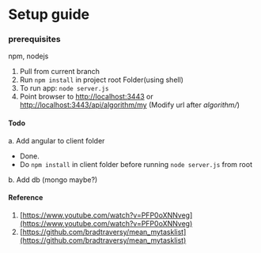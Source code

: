 
# Setup guide
### prerequisites
npm, nodejs

1. Pull from current branch
2. Run `npm install` in project root Folder(using shell)
3. To run app: `node server.js`
4. Point browser to [http://localhost:3443](http://localhost:3443) or
    [http://localhost:3443/api/algorithm/my](http://localhost:3443/api/algorithm/my)
    (Modify url after *algorithm/*)

#### Todo
a. Add angular to client folder
  - Done.
  - Do `npm install` in client folder before running `node server.js` from root
  
b. Add db (mongo maybe?)
#### Reference
1. [https://www.youtube.com/watch?v=PFP0oXNNveg](https://www.youtube.com/watch?v=PFP0oXNNveg)
2. [https://github.com/bradtraversy/mean_mytasklist](https://github.com/bradtraversy/mean_mytasklist)
